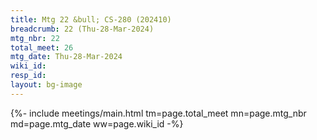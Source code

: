 ```yaml
---
title: Mtg 22 &bull; CS-280 (202410)
breadcrumb: 22 (Thu-28-Mar-2024)
mtg_nbr: 22
total_meet: 26
mtg_date: Thu-28-Mar-2024
wiki_id: 
resp_id: 
layout: bg-image
---
```


{%- include meetings/main.html
    tm=page.total_meet
    mn=page.mtg_nbr
    md=page.mtg_date
    ww=page.wiki_id
-%}
